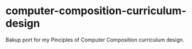 # computer-composition-curriculum-design
Bakup port for my Pinciples of Computer Composition curriculum design.
